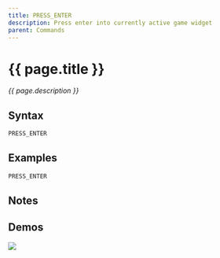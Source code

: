 ```yaml
---
title: PRESS_ENTER
description: Press enter into currently active game widget
parent: Commands
---
```


# {{ page.title }}

_{{ page.description }}_

## Syntax

```java
PRESS_ENTER 
```

## Examples

```java
PRESS_ENTER
```

## Notes


## Demos

![](https://i.imgur.com/DBqOzLw.gif)

